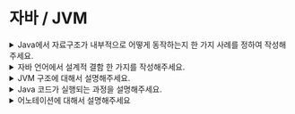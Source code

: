 # 자바 / JVM

<details>
  <summary>Java에서 자료구조가 내부적으로 어떻게 동작하는지 한 가지 사례를 정하여 작성해주세요.</summary>
  </br>
  <p>ArrayList는 내부적으로 Object[]\(elementData)을 이용하여 데이터를 저장하고 있습니다. 동적인 길이 증가를 위하여 size가 elementData의 길이값보다 커지려고 한다면 grow()를 이용하여 길이를 증가 시키고 Arrays의 Copy관련 함수를 통해서 확장된 크기의 배열에 기존 데이터를 복사합니다.</p>
</details>

<details>
  <summary>자바 언어에서 설계적 결함 한 가지를 작성해주세요.</summary>
  </br>
  <p>자바 언어의 설계적 결함은 Nullable하다는 점입니다. 최근 코틀린과 가장 많이 비교되는 부분으로 태생적으로 null이라는 값을 Default로 포함하고 있습니다. 이것은 많은 RuntimeException을 발생 시키는 원인이자 불필요한 검증 코드가 발생하는 부분이라고 생각합니다.</p>
  <p>또 다른 자바의 설계적 결함은 기본 자료구조 중 하나인 Stack의 Vector 상속입니다. Stack은 LIFO이라고 불리는 대표적인 자료구조입니다. Stack은 Vector를 상속 받고 있기 때문에 중간에 데이터가 삽입될 수 있어 LIFO라는 특성을 꺠질 수 있습니다. synchronized 키워드가 붙어 있어서 Thread-safe 하지만 Lock이 걸리기 때문에 성능이 떨어질 수 있습니다. 자바는 이에 대한 대안으로 ArrayDeque를 제안하지만 Deque 역시 LIFO를 깰 수 있기 때문에 사용 시에는 유의해서 사용해야 합니다.</p>
</details>

<details>
    <summary>JVM 구조에 대해서 설명해주세요.</summary>
    </br>
    <p>JVM 구조는 다음과 같이 4가지로 나눌 수 있습니다. Class Loader, Run-Time Memory Area, Execution Engine, Java Native Interface/Library입니다.</p>
    <p>먼저 클래스 로더는 컴파일 된 .class파일을 읽어 JVM의 메모리 영역에 클래스의 정보를 적재하는 역할을 합니다. Run-Time Memory Area는 실행 중인 코드에 대한 데이터를 저장합니다. Execution Engine은 garbage collection, JIT Compiler, Interpreter로 이루어져 있어 메모리 관리(GC)와 바이트 코드를 OS에서 실행 가능한 형태로 변환하는 역할을 수행한다. 마지막으로 Java Native Interface와 Library는 C 기반의 언어로 작성된 코드를 Java에서 실행할 수 있도록 인터페이스를 제공하고 라이브러리를 읽고 실행ㅎ나다.</p>
</details>

<details>
    <summary>Java 코드가 실행되는 과정을 설명해주세요.</summary>
    </br>
    <p>
    .java 파일을 컴파일러를 통해 JVM에서 실행 가능한 .class 파일로 변환합니다.(변환 과정 추가 필요) 
    </p>
  
    <p> 변환된 .class 파일을 실행하게 되면 jvm의 class loader가 동작하여 클래스들을 JVM 내 런타임 메모리 영역으로 적재하게 됩니다. 적재된 데이터를 이용하여 Execution Engine의 Interpreter 혹은 JIT Compiler에 의해서 OS가 실행가능한 형태로 변환하여 실행되게 됩니다.
    </p>
</details>

<details>
    <summary>어노테이션에 대해서 설명해주세요</summary>
    </br>
    <p>
    어노테이션은 타겟에 어떤 정보를 원하는 시점까지 유지하도록 하는 기법입니다. 이를 통해 특정 로직이 적용되어야할 타겟을 식별하고 정보를 얻어 로직을 적용할 수 있습니다.
    </p>

    <p>
    어노테이션은 크게 표준 어노테이션과 커스텀 어노테이션으로 나눌 수 있습니다. 표준 어노테이션에는 `@Override`와 같은 일반 목적의 어노테이션과 `@Target`과 같은 어노테이션을 위한 메타 어노테이션이 있습니다.
    </p>

    <p>
    어노테이션은 크게 표준 어노테이션과 커스텀 어노테이션으로 나눌 수 있습니다. 표준 어노테이션에는 `@Override`와 같은 일반 목적의 어노테이션과 `@Target`과 같은 어노테이션을 위한 메타 어노테이션이 있습니다.
    </p>
</details>